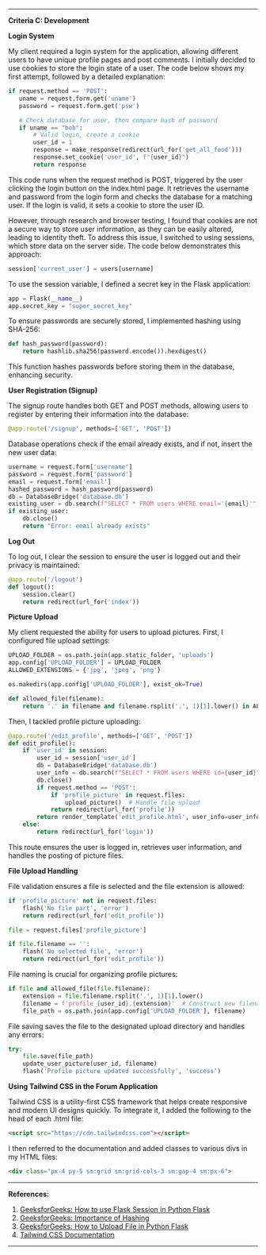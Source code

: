 
---

**Criteria C: Development**

**Login System**

My client required a login system for the application, allowing different users to have unique profile pages and post comments. I initially decided to use cookies to store the login state of a user. The code below shows my first attempt, followed by a detailed explanation:

```python
if request.method == 'POST':
   uname = request.form.get('uname')
   password = request.form.get('psw')

   # Check database for user, then compare hash of password
   if uname == "bob":
       # Valid login, create a cookie
       user_id = 1
       response = make_response(redirect(url_for('get_all_food')))
       response.set_cookie('user_id', f"{user_id}")
       return response
```

This code runs when the request method is POST, triggered by the user clicking the login button on the index.html page. It retrieves the username and password from the login form and checks the database for a matching user. If the login is valid, it sets a cookie to store the user ID.

However, through research and browser testing, I found that cookies are not a secure way to store user information, as they can be easily altered, leading to identity theft. To address this issue, I switched to using sessions, which store data on the server side. The code below demonstrates this approach:

```python
session['current_user'] = users[username]
```

To use the session variable, I defined a secret key in the Flask application:

```python
app = Flask(__name__)
app.secret_key = "super_secret_key"
```

To ensure passwords are securely stored, I implemented hashing using SHA-256:

```python
def hash_password(password):
    return hashlib.sha256(password.encode()).hexdigest()
```

This function hashes passwords before storing them in the database, enhancing security.

**User Registration (Signup)**

The signup route handles both GET and POST methods, allowing users to register by entering their information into the database:

```python
@app.route('/signup', methods=['GET', 'POST'])
```

Database operations check if the email already exists, and if not, insert the new user data:

```python
username = request.form['username']
password = request.form['password']
email = request.form['email']
hashed_password = hash_password(password)
db = DatabaseBridge('database.db')
existing_user = db.search(f"SELECT * FROM users WHERE email='{email}'", False)
if existing_user:
    db.close()
    return "Error: email already exists"
```

**Log Out**

To log out, I clear the session to ensure the user is logged out and their privacy is maintained:

```python
@app.route('/logout')
def logout():
    session.clear()
    return redirect(url_for('index'))
```

**Picture Upload**

My client requested the ability for users to upload pictures. First, I configured file upload settings:

```python
UPLOAD_FOLDER = os.path.join(app.static_folder, 'uploads')
app.config['UPLOAD_FOLDER'] = UPLOAD_FOLDER
ALLOWED_EXTENSIONS = {'jpg', 'jpeg', 'png'}

os.makedirs(app.config['UPLOAD_FOLDER'], exist_ok=True)

def allowed_file(filename):
    return '.' in filename and filename.rsplit('.', 1)[1].lower() in ALLOWED_EXTENSIONS
```

Then, I tackled profile picture uploading:

```python
@app.route('/edit_profile', methods=['GET', 'POST'])
def edit_profile():
    if 'user_id' in session:
        user_id = session['user_id']
        db = DatabaseBridge('database.db')
        user_info = db.search(f"SELECT * FROM users WHERE id={user_id}", False)
        db.close()
        if request.method == 'POST':
            if 'profile_picture' in request.files:
                upload_picture()  # Handle file upload
            return redirect(url_for('profile'))
        return render_template('edit_profile.html', user_info=user_info, user_id=user_id)
    else:
        return redirect(url_for('login'))
```

This route ensures the user is logged in, retrieves user information, and handles the posting of picture files.

**File Upload Handling**

File validation ensures a file is selected and the file extension is allowed:

```python
if 'profile_picture' not in request.files:
    flash('No file part', 'error')
    return redirect(url_for('edit_profile'))

file = request.files['profile_picture']

if file.filename == '':
    flash('No selected file', 'error')
    return redirect(url_for('edit_profile'))
```

File naming is crucial for organizing profile pictures:

```python
if file and allowed_file(file.filename):
    extension = file.filename.rsplit('.', 1)[1].lower()
    filename = f'profile_{user_id}.{extension}'  # Construct new filename
    file_path = os.path.join(app.config['UPLOAD_FOLDER'], filename)
```

File saving saves the file to the designated upload directory and handles any errors:

```python
try:
    file.save(file_path)
    update_user_picture(user_id, filename)
    flash('Profile picture updated successfully', 'success')
```

**Using Tailwind CSS in the Forum Application**

Tailwind CSS is a utility-first CSS framework that helps create responsive and modern UI designs quickly. To integrate it, I added the following to the head of each .html file:

```html
<script src="https://cdn.tailwindcss.com"></script>
```

I then referred to the documentation and added classes to various divs in my HTML files:

```html
<div class="px-4 py-5 sm:grid sm:grid-cols-3 sm:gap-4 sm:px-6">
```

---

**References:**

1. [GeeksforGeeks: How to use Flask Session in Python Flask](https://www.geeksforgeeks.org/how-to-use-flask-session-in-python-flask/)
2. [GeeksforGeeks: Importance of Hashing](https://www.geeksforgeeks.org/importance-of-hashing/)
3. [GeeksforGeeks: How to Upload File in Python Flask](https://www.geeksforgeeks.org/how-to-upload-file-in-python-flask/)
4. [Tailwind CSS Documentation](https://tailwindcss.com/docs/installation)

---



